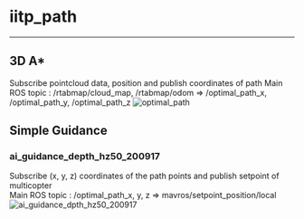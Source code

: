 # iitp_path
- - -
## 3D A*
Subscribe pointcloud data, position and publish coordinates of path
Main ROS topic : /rtabmap/cloud_map, /rtabmap/odom => /optimal_path_x, /optimal_path_y, /optimal_path_z
![optimal_path](https://user-images.githubusercontent.com/41814103/113944873-35a0ed80-9840-11eb-8dfa-bef1f1c3e449.png)

## Simple Guidance
### ai_guidance_depth_hz50_200917
Subscribe (x, y, z) coordinates of the path points and publish setpoint of multicopter   
Main ROS topic : /optimal_path_x, y, z => mavros/setpoint_position/local
![ai_guidance_dpth_hz50_200917](https://user-images.githubusercontent.com/41814103/113669376-a2a46e00-96ee-11eb-834e-614c59f4050a.png)

